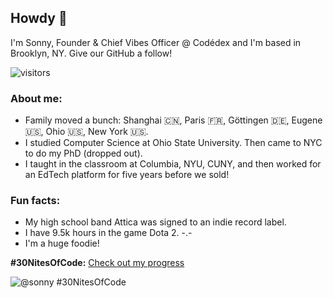 ## Howdy 👋

I'm Sonny, Founder & Chief Vibes Officer @ Codédex and I'm based in Brooklyn, NY.
Give our GitHub a follow!

![visitors](https://vbr.wocr.tk/badge?page_id=sonnynomnom.sonnynomnom&color=00cf00)

### About me:

- Family moved a bunch: Shanghai 🇨🇳, Paris 🇫🇷, Göttingen 🇩🇪, Eugene 🇺🇸, Ohio 🇺🇸, New York 🇺🇸.
- I studied Computer Science at Ohio State University. Then came to NYC to do my PhD (dropped out).
- I taught in the classroom at Columbia, NYU, CUNY, and then worked for an EdTech platform for five years before we sold!

### Fun facts:
- My high school band Attica was signed to an indie record label.
- I have 9.5k hours in the game Dota 2. -.-
- I'm a huge foodie!

<!--
**sonnynomnom/sonnynomnom** is a ✨ _special_ ✨ repository because its `README.md` (this file) appears on your GitHub profile.

Here are some ideas to get you started:

- 🔭 I’m currently working on ...
- 🌱 I’m currently learning ...
- 👯 I’m looking to collaborate on ...
- 🤔 I’m looking for help with ...
- 💬 Ask me about ...
- 📫 How to reach me: ...
- 😄 Pronouns: ...
- ⚡ Fun fact: ...
-->

**#30NitesOfCode:**
[Check out my progress](https://codedex.io/@sonny/30-nites-of-code)  

![@sonny #30NitesOfCode](https://codedex.io/api/petStatus?user=sonny)
